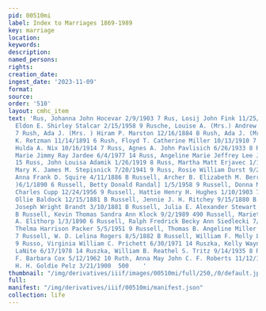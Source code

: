 ```yaml
---
pid: 00510mi
label: Index to Marriages 1869-1989
key: marriage
location: 
keywords: 
description: 
named_persons: 
rights: 
creation_date: 
ingest_date: '2023-11-09'
format: 
source: 
order: '510'
layout: cmhc_item
text: 'Rus, Johanna John Hocevar 2/9/1903 7 Rus, Losij John Fink 11/25/1919 8 Rusch,
  Eldon E. Shirley Stalcar 2/15/1958 9 Rusche, Louise A. (Mrs.) Andrew N. Dix 10/10/1903
  7 Rush, Ada J. (Mrs. ) Hiram P. Marston 12/16/1884 B Rush, Ada J. (Mrs. ) Charles
  K. Retzman 11/14/1891 6 Rush, Floyd T. Catherine Miller 10/13/1910 7 Rusk, A. W.
  Hulda A. Nix 10/16/1914 7 Russ, Agnes A. John Pavlisich 6/26/1933 8 Russ, Angeline
  Marie Jimmy Ray Jardee 6/4/1977 14 Russ, Angeline Marie Jeffrey Lee Johnson 9/10/1984
  15 Russ, John Louisa Adamik 1/26/1919 8 Russ, Martha Matt Erjavec 1/14/1907 7 Russ,
  Mary K. James M. Stepisnick 7/20/1941 9 Russ, Rosie William Durst 9/20/1942 9 Russell,
  Anna Frank D. Squire 4/11/1886 B Russell, Archer B. Elizabeth M. Berrayman (Mrs.
  )6/1/1890 6 Russell, Betty Donald Randal] 1/5/1958 9 Russell, Donna Marie David
  Charles Cupp 12/24/1956 9 Russell, Hattie Henry H. Hughes 1/10/1903 7 Russell, Hezikiah
  Ollie Baldock 12/15/1881 B Russell, Jennie J. H. Ritchey 9/15/1880 B Russell, Josephine
  Joseph Wright Brandt 3/10/1881 B Russell, Julia E. Alexander Stewart 12/10/1881
  B Russell, Kevin Thomas Sandra Ann Klock 9/2/1989 490 Russell, Marietta William
  A. Elithorp 1/3/1890 6 Russell, Ralph Fredrick Becky Ann Siedlecki 7/3/1976 14 Russell,
  Thelma Harrison Packer 5/5/1951 9 Russell, Thomas B. Angeline Miller (Mrs. ) 8/28/1900
  7 Russell, W. D. Lelina Rogers 8/5/1882 B Russell, William F. Molly Logue 11/22/1952
  9 Russo, Virginia William C. Prichett 6/30/1971 14 Ruszka, Kelly Wayne Ranae Liane
  LaNite 6/17/1978 14 Ruszka, William B. Reathel S. Tritz 9/14/1935 8 Ruszka, William
  F. Barbara Cox 5/12/1962 10 Ruth, Anna May John C. F. Roberts 11/12/1884 B Ruth,
  H. H. Goldie Pelz 3/21/1900  500    '
thumbnail: "/img/derivatives/iiif/images/00510mi/full/250,/0/default.jpg"
full: 
manifest: "/img/derivatives/iiif/00510mi/manifest.json"
collection: life
---
```

